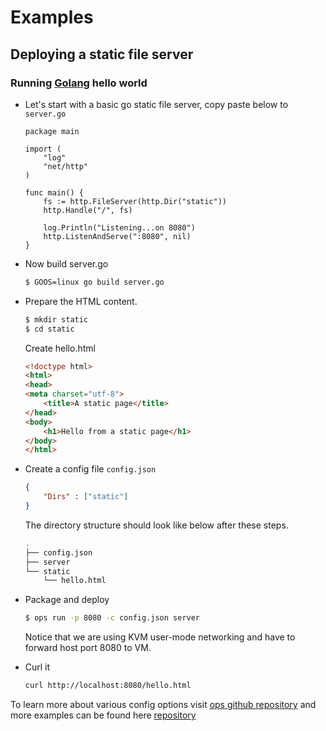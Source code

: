 Examples
========
## **Deploying a static file server**

### **Running [Golang](https://golang.org) hello world**
* Let's start with a basic go static file server, copy paste below to  `server.go`

	```golang
    package main

    import (
        "log"
        "net/http"
    )

    func main() {
        fs := http.FileServer(http.Dir("static"))
        http.Handle("/", fs)

        log.Println("Listening...on 8080")
        http.ListenAndServe(":8080", nil)
    }
	```

* Now build server.go

	```sh
	$ GOOS=linux go build server.go
	```
* Prepare the HTML content.
    ```sh
    $ mkdir static
    $ cd static 
    ```
    Create hello.html

    ```html
    <!doctype html>
    <html>
    <head>
    <meta charset="utf-8">
        <title>A static page</title>
    </head>
    <body>
        <h1>Hello from a static page</h1>
    </body>
    </html>
    ```

* Create a config file
    `config.json`
    ```json
    {
        "Dirs" : ["static"]
    }
    ```
    The directory structure should look like below after these steps.
    ```bash
    .
    ├── config.json
    ├── server
    └── static
        └── hello.html
    ```

* Package and deploy

	```sh
	$ ops run -p 8080 -c config.json server 
	```
    Notice that we are using KVM user-mode networking and have to forward host port 8080 to VM. 
* Curl it 
    ```bash
    curl http://localhost:8080/hello.html
    ```

To learn more about various config options visit [ops github repository](https://github.com/nanovms/ops) and more examples can be found here [repository](https://github.com/nanovms/ops-examples)
